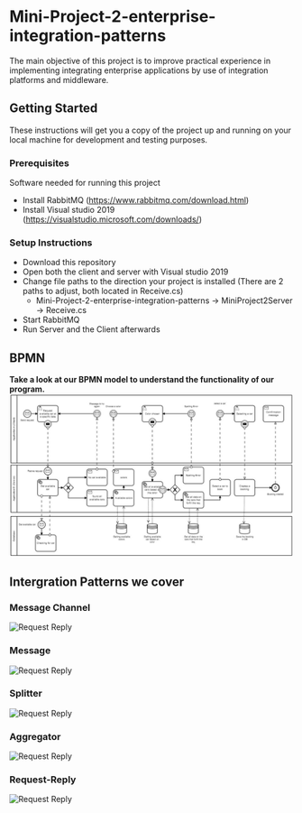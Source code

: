 # Mini-Project-2-enterprise-integration-patterns

The main objective of this project is to improve practical experience in implementing integrating enterprise applications by use of integration platforms and middleware.

## Getting Started

These instructions will get you a copy of the project up and running on your local machine for development and testing purposes.

### Prerequisites
Software needed for running this project

- Install RabbitMQ (https://www.rabbitmq.com/download.html)
- Install Visual studio 2019 (https://visualstudio.microsoft.com/downloads/)

### Setup Instructions
- Download this repository
- Open both the client and server with Visual studio 2019
- Change file paths to the direction your project is installed (There are 2 paths to adjust, both located in Receive.cs)
	- Mini-Project-2-enterprise-integration-patterns -> MiniProject2Server -> Receive.cs
- Start RabbitMQ
- Run Server and the Client afterwards
	
## BPMN
**Take a look at our BPMN model to understand the functionality of our program.**
![BPMN model](BPMN/BPMNModel.JPG)	
	
## Intergration Patterns we cover

### Message Channel
![Request Reply](https://www.enterpriseintegrationpatterns.com/img/MessageChannelSolution.gif)
### Message
![Request Reply](https://www.enterpriseintegrationpatterns.com/img/MessageSolution.gif)
### Splitter
![Request Reply](https://www.enterpriseintegrationpatterns.com/img/Sequencer.gif)
### Aggregator
![Request Reply](https://www.enterpriseintegrationpatterns.com/img/Aggregator.gif)
### Request-Reply
![Request Reply](https://www.enterpriseintegrationpatterns.com/img/RequestReply.gif)
